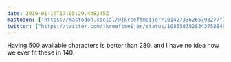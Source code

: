 ```yaml
---
date: 2019-01-16T17:05:29.448245Z
mastodon: ["https://mastodon.social/@jkreeftmeijer/101427336265793277"]
twitter: ["https://twitter.com/jkreeftmeijer/status/1085583828343758848"]
---
```

Having 500 available characters is better than 280, and I have no idea how we ever fit these in 140.
